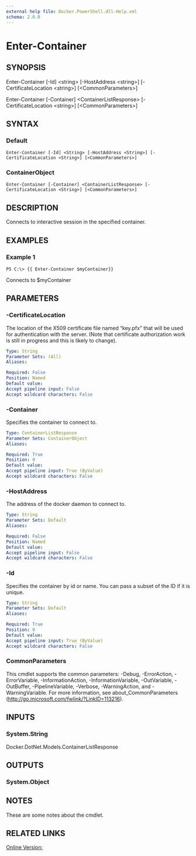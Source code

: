 ```yaml
---
external help file: Docker.PowerShell.dll-Help.xml
schema: 2.0.0
---
```


# Enter-Container
## SYNOPSIS
Enter-Container \[-Id\] \<string\> \[-HostAddress \<string\>\] \[-CertificateLocation \<string\>\] \[\<CommonParameters\>\]

Enter-Container \[-Container\] \<ContainerListResponse\> \[-CertificateLocation \<string\>\] \[\<CommonParameters\>\]
## SYNTAX

### Default
```
Enter-Container [-Id] <String> [-HostAddress <String>] [-CertificateLocation <String>] [<CommonParameters>]
```

### ContainerObject
```
Enter-Container [-Container] <ContainerListResponse> [-CertificateLocation <String>] [<CommonParameters>]
```

## DESCRIPTION

Connects to interactive session in the specified container.
## EXAMPLES

### Example 1
```
PS C:\> {{ Enter-Container $myContainer}}
```

Connects to $myContainer
## PARAMETERS

### -CertificateLocation
The location of the X509 certificate file named “key.pfx” that will be used for authentication with the server.  (Note that certificate authorization work is still in progress and this is likely to change).





```yaml
Type: String
Parameter Sets: (All)
Aliases: 

Required: False
Position: Named
Default value: 
Accept pipeline input: False
Accept wildcard characters: False
```

### -Container
Specifies the container to connect to.





```yaml
Type: ContainerListResponse
Parameter Sets: ContainerObject
Aliases: 

Required: True
Position: 0
Default value: 
Accept pipeline input: True (ByValue)
Accept wildcard characters: False
```

### -HostAddress
The address of the docker daemon to connect to.





```yaml
Type: String
Parameter Sets: Default
Aliases: 

Required: False
Position: Named
Default value: 
Accept pipeline input: False
Accept wildcard characters: False
```

### -Id
Specifies the container by id or name. You can pass a subset of the ID if it is unique.





```yaml
Type: String
Parameter Sets: Default
Aliases: 

Required: True
Position: 0
Default value: 
Accept pipeline input: True (ByValue)
Accept wildcard characters: False
```

### CommonParameters
This cmdlet supports the common parameters: -Debug, -ErrorAction, -ErrorVariable, -InformationAction, -InformationVariable, -OutVariable, -OutBuffer, -PipelineVariable, -Verbose, -WarningAction, and -WarningVariable. For more information, see about_CommonParameters (http://go.microsoft.com/fwlink/?LinkID=113216).
## INPUTS

### System.String
Docker.DotNet.Models.ContainerListResponse
## OUTPUTS

### System.Object

## NOTES
These are some notes about the cmdlet. 

## RELATED LINKS

[Online Version:](https://github.com/Microsoft/Docker-PowerShell)






